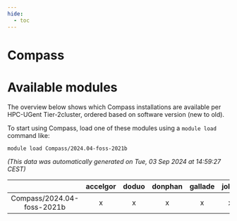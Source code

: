 ```yaml
---
hide:
  - toc
---
```


Compass
=======

# Available modules


The overview below shows which Compass installations are available per HPC-UGent Tier-2cluster, ordered based on software version (new to old).

To start using Compass, load one of these modules using a `module load` command like:

```shell
module load Compass/2024.04-foss-2021b
```

*(This data was automatically generated on Tue, 03 Sep 2024 at 14:59:27 CEST)*  

| |accelgor|doduo|donphan|gallade|joltik|shinx|skitty|
| :---: | :---: | :---: | :---: | :---: | :---: | :---: | :---: |
|Compass/2024.04-foss-2021b|x|x|x|x|x|-|x|
